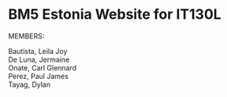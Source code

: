 # BM5 Estonia Website for IT130L

MEMBERS:

Bautista, Leila Joy\
De Luna, Jermaine \
Onate, Carl Glennard\
Perez, Paul James \
Tayag, Dylan
